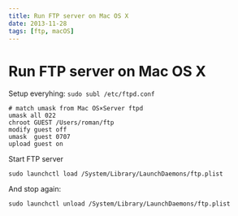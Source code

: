 ```yaml
---
title: Run FTP server on Mac OS X
date: 2013-11-28
tags: [ftp, macOS]
---
```


# Run FTP server on Mac OS X

Setup everyhing: `sudo subl /etc/ftpd.conf`

```shell script
# match umask from Mac OS×Server ftpd
umask all 022
chroot GUEST /Users/roman/ftp
modify guest off
umask  guest 0707
upload guest on
```

Start FTP server

```shell script
sudo launchctl load /System/Library/LaunchDaemons/ftp.plist
```

And stop again:

```shell script
sudo launchctl unload /System/Library/LaunchDaemons/ftp.plist
```
